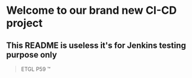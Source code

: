 # Welcome to our brand new CI-CD project

## This README is useless it's for Jenkins testing purpose only

> ETGL P59 &trade;
